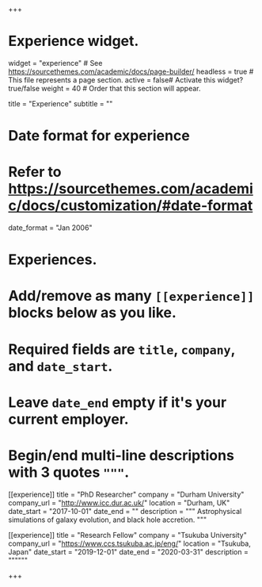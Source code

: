 +++
# Experience widget.
widget = "experience"  # See https://sourcethemes.com/academic/docs/page-builder/
headless = true  # This file represents a page section.
active = false# Activate this widget? true/false
weight = 40  # Order that this section will appear.

title = "Experience"
subtitle = ""

# Date format for experience
#   Refer to https://sourcethemes.com/academic/docs/customization/#date-format
date_format = "Jan 2006"

# Experiences.
#   Add/remove as many `[[experience]]` blocks below as you like.
#   Required fields are `title`, `company`, and `date_start`.
#   Leave `date_end` empty if it's your current employer.
#   Begin/end multi-line descriptions with 3 quotes `"""`.
[[experience]]
  title = "PhD Researcher"
  company = "Durham University"
  company_url = "http://www.icc.dur.ac.uk/"
  location = "Durham, UK"
  date_start = "2017-10-01"
  date_end = ""
  description = """
  Astrophysical simulations of galaxy evolution, and black hole accretion.
  """

[[experience]]
  title = "Research Fellow"
  company = "Tsukuba University"
  company_url = "https://www.ccs.tsukuba.ac.jp/eng/"
  location = "Tsukuba, Japan"
  date_start = "2019-12-01"
  date_end = "2020-03-31"
  description = """"""

+++
